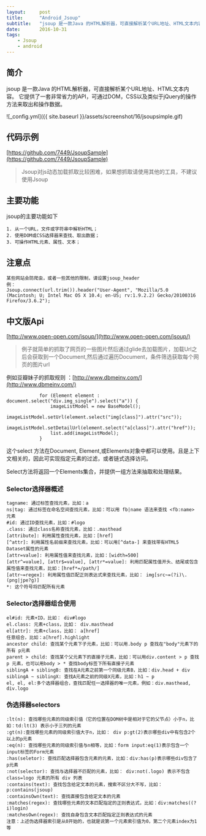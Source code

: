 ```yaml
---
layout:     post
title:      "Android_Jsoup"
subtitle:   "jsoup 是一款Java 的HTML解析器，可直接解析某个URL地址、HTML文本内容"
date:       2016-10-31
tags:
    - Jsoup
    - android
---
```


## 简介

jsoup 是一款Java 的HTML解析器，可直接解析某个URL地址、HTML文本内容。
它提供了一套非常省力的API，可通过DOM，CSS以及类似于jQuery的操作方法来取出和操作数据。


![_config.yml]({{ site.baseurl }}/assets/screenshot/16/jsoupsimple.gif)

## 代码示例


[https://github.com/7449/JsoupSample](https://github.com/7449/JsoupSample)

>Jsoup对js动态加载抓取比较困难，如果想抓取请使用其他的工具，不建议使用Jsoup

## 主要功能

jsoup的主要功能如下

	1. 从一个URL，文件或字符串中解析HTML；
	2. 使用DOM或CSS选择器来查找、取出数据；
	3. 可操作HTML元素、属性、文本；

## 注意点
	
	某些网站会防爬虫，或者一些其他的限制，请设置jsoup_header
	例：
	Jsoup.connect(url.trim()).header("User-Agent", "Mozilla/5.0 (Macintosh; U; Intel Mac OS X 10.4; en-US; rv:1.9.2.2) Gecko/20100316 Firefox/3.6.2");


## 中文版Api
[http://www.open-open.com/jsoup/](http://www.open-open.com/jsoup/)


>例子就简单的抓取了网页的一些图片然后通过glide去加载图片，加载Url之后会获取到一个Document,然后通过遍历Document，条件筛选获取每个网页的图片url

例如豆瓣妹子的抓取规则 ：[http://www.dbmeinv.com/](http://www.dbmeinv.com/)

	
                for (Element element : document.select("div.img_single").select("a")) {
                    imageListModel = new BaseModel();
                    imageListModel.setUrl(element.select("img[class]").attr("src"));
                    imageListModel.setDetailUrl(element.select("a[class]").attr("href"));
                    list.add(imageListModel);
                }
	
这个select 方法在Document, Element,或Elements对象中都可以使用。且是上下文相关的，因此可实现指定元素的过滤，或者链式选择访问。

Select方法将返回一个Elements集合，并提供一组方法来抽取和处理结果。

### Selector选择器概述

	tagname: 通过标签查找元素，比如：a
	ns|tag: 通过标签在命名空间查找元素，比如：可以用 fb|name 语法来查找 <fb:name> 元素
	#id: 通过ID查找元素，比如：#logo
	.class: 通过class名称查找元素，比如：.masthead
	[attribute]: 利用属性查找元素，比如：[href]
	[^attr]: 利用属性名前缀来查找元素，比如：可以用[^data-] 来查找带有HTML5 Dataset属性的元素
	[attr=value]: 利用属性值来查找元素，比如：[width=500]
	[attr^=value], [attr$=value], [attr*=value]: 利用匹配属性值开头、结尾或包含属性值来查找元素，比如：[href*=/path/]
	[attr~=regex]: 利用属性值匹配正则表达式来查找元素，比如： img[src~=(?i)\.(png|jpe?g)]
	*: 这个符号将匹配所有元素

### Selector选择器组合使用

	el#id: 元素+ID，比如： div#logo
	el.class: 元素+class，比如： div.masthead
	el[attr]: 元素+class，比如： a[href]
	任意组合，比如：a[href].highlight
	ancestor child: 查找某个元素下子元素，比如：可以用.body p 查找在"body"元素下的所有 p元素
	parent > child: 查找某个父元素下的直接子元素，比如：可以用div.content > p 查找 p 元素，也可以用body > * 查找body标签下所有直接子元素
	siblingA + siblingB: 查找在A元素之前第一个同级元素B，比如：div.head + div
	siblingA ~ siblingX: 查找A元素之前的同级X元素，比如：h1 ~ p
	el, el, el:多个选择器组合，查找匹配任一选择器的唯一元素，例如：div.masthead, div.logo

### 伪选择器selectors

	:lt(n): 查找哪些元素的同级索引值（它的位置在DOM树中是相对于它的父节点）小于n，比如：td:lt(3) 表示小于三列的元素
	:gt(n):查找哪些元素的同级索引值大于n，比如： div p:gt(2)表示哪些div中有包含2个以上的p元素
	:eq(n): 查找哪些元素的同级索引值与n相等，比如：form input:eq(1)表示包含一个input标签的Form元素
	:has(seletor): 查找匹配选择器包含元素的元素，比如：div:has(p)表示哪些div包含了p元素
	:not(selector): 查找与选择器不匹配的元素，比如： div:not(.logo) 表示不包含 class=logo 元素的所有 div 列表
	:contains(text): 查找包含给定文本的元素，搜索不区分大不写，比如： p:contains(jsoup)
	:containsOwn(text): 查找直接包含给定文本的元素
	:matches(regex): 查找哪些元素的文本匹配指定的正则表达式，比如：div:matches((?i)login)
	:matchesOwn(regex): 查找自身包含文本匹配指定正则表达式的元素
	注意：上述伪选择器索引是从0开始的，也就是说第一个元素索引值为0，第二个元素index为1等
